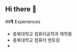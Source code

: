 ## Hi there 👋

<!--
**Shin0909-dev/Shin0909-dev** is a ✨ _special_ ✨ repository because its `README.md` (this file) appears on your GitHub profile.

Here are some ideas to get you started:

- 🔭 I’m currently working on ...
- 🌱 I’m currently learning ...
- 👯 I’m looking to collaborate on ...
- 🤔 I’m looking for help with ...
- 💬 Ask me about ...
- 📫 How to reach me: ...
- 😄 Pronouns: ...
- ⚡ Fun fact: ...
-->


##🎙️ Experiences
- 충북대학교 컴퓨터공학과 재학중
- 충북대학교 컴퓨터 멘토링
- 
